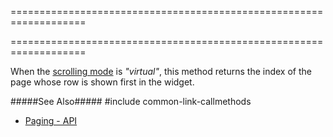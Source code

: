 ===================================================================
<!--handmade--><!--/handmade-->
<!--merge--><!--/merge-->
===================================================================

<!--fullDescription-->
When the [scrolling mode]({basewidgetpath}/Configuration/scrolling/#mode) is *"virtual"*, this method returns the index of the page whose row is shown first in the widget. 

#####See Also#####
#include common-link-callmethods
- [Paging - API](/Documentation/Guide/Widgets/TreeList/Paging/#API)
<!--/fullDescription-->
